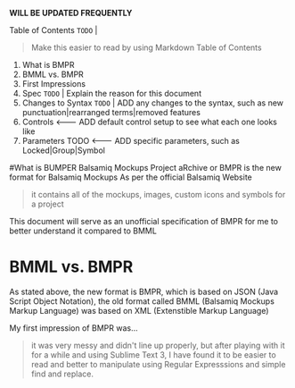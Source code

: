 **WILL BE UPDATED FREQUENTLY**

Table of Contents  `TODO` | 
>Make this easier to read by using Markdown Table of Contents

1. What is BMPR
2. BMML vs. BMPR
3. First Impressions
4. Spec `TODO` | Explain the reason for this document
5. Changes to Syntax `TODO` | ADD any changes to the syntax, such as new punctuation|rearranged terms|removed features
6. Controls <--- ADD default control setup to see what each one looks like
7. Parameters TODO <--- ADD specific parameters, such as Locked|Group|Symbol


#What is BUMPER
Balsamiq Mockups Project aRchive or BMPR is the new format for Balsamiq Mockups
As per the official Balsamiq Website
> it contains all of the mockups, images, custom icons and symbols for a project

This document will serve as an unofficial specification of BMPR for me to better understand it compared to BMML
# BMML vs. BMPR
As stated above, the new format is BMPR, which is based on JSON (Java Script Object Notation), the old format called BMML (Balsamiq Mockups Markup Language) was based on XML (Extenstible Markup Language)

My first impression of BMPR was...
> it was very messy and didn't line up properly, but after playing with it for a while and using Sublime Text 3, I have found it to be easier to read and better to manipulate using Regular Expresssions and simple find and replace.
